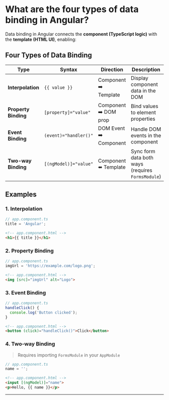 # What are the four types of data binding in Angular?

Data binding in Angular connects the **component (TypeScript logic)** with the **template (HTML UI)**, enabling:

## Four Types of Data Binding

| Type                | Syntax                   | Direction              | Description                            |
|---------------------|--------------------------|------------------------|----------------------------------------|
| **Interpolation**   | `{{ value }}`            | Component ➡️ Template  | Display component data in the DOM      |
| **Property Binding**| `[property]="value"`     | Component ➡️ DOM prop  | Bind values to element properties      |
| **Event Binding**   | `(event)="handler()"`    | DOM Event ➡️ Component | Handle DOM events in the component     |
| **Two-way Binding** | `[(ngModel)]="value"`    | Component ⬌ Template   | Sync form data both ways (requires `FormsModule`) |


## Examples

### 1. **Interpolation**
```ts
// app.component.ts
title = 'Angular';
```
```html
<!-- app.component.html -->
<h1>{{ title }}</h1>
```

### 2. **Property Binding**
```ts
// app.component.ts
imgUrl = 'https://example.com/logo.png';
```
```html
<!-- app.component.html -->
<img [src]="imgUrl" alt="Logo">
```

### 3. **Event Binding**
```ts
// app.component.ts
handleClick() {
  console.log('Button clicked');
}
```
```html
<!-- app.component.html -->
<button (click)="handleClick()">Click</button>
```

### 4. **Two-way Binding**
> Requires importing `FormsModule` in your `AppModule`
```ts
// app.component.ts
name = '';
```
```html
<!-- app.component.html -->
<input [(ngModel)]="name">
<p>Hello, {{ name }}</p>
```

---
